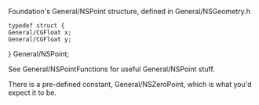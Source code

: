 Foundation's General/NSPoint structure, defined in General/NSGeometry.h

    typedef struct {
    General/CGFloat x;
    General/CGFloat y;
} General/NSPoint;

See General/NSPointFunctions for useful General/NSPoint stuff.

There is a pre-defined constant, General/NSZeroPoint, which is what you'd expect it to be.